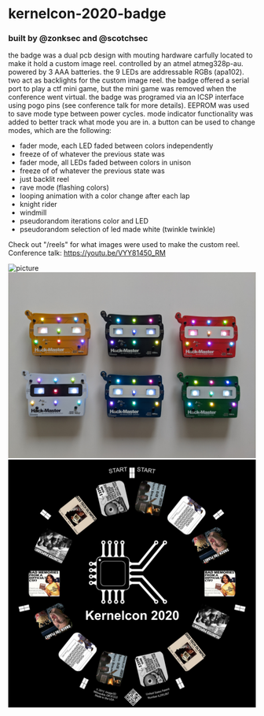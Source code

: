 # kernelcon-2020-badge
### built by @zonksec and @scotchsec
the badge was a dual pcb design with mouting hardware carfully located to make it hold a custom image reel. controlled by an atmel atmeg328p-au. powered by 3 AAA batteries. the 9 LEDs are addressable RGBs (apa102). two act as backlights for the custom image reel. the badge offered a serial port to play a ctf mini game, but the mini game was removed when the conference went virtual. the badge was programed via an ICSP interface using pogo pins (see conference talk for more details). EEPROM was used to save mode type between power cycles. mode indicator functionality was added to better track what mode you are in. a button can be used to change modes, which are the following:
* fader mode, each LED faded between colors independently 
* freeze of of whatever the previous state was
* fader mode, all LEDs faded between colors in unison
* freeze of of whatever the previous state was
* just backlit reel
* rave mode (flashing colors)
* looping animation with a color change after each lap
* knight rider 
* windmill
* pseudorandom iterations color and LED
* pseudorandom selection of led made white (twinkle twinkle)

Check out "/reels" for what images were used to make the custom reel.
Conference talk: https://youtu.be/VYY81450_RM


![picture](images/badge.gif)
![picture](images/badges.jpg)
![picture](images/fullreel.jpg)
